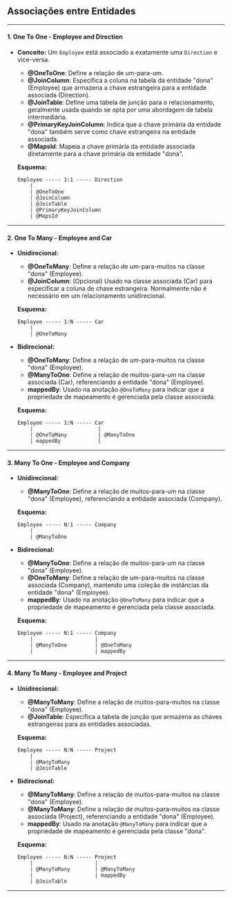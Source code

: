 
## **Associações entre Entidades**

---

#### **1. One To One - Employee and Direction**

- **Conceito:** Um `Employee` está associado a exatamente uma `Direction` e vice-versa.

    - **@OneToOne**: Define a relação de um-para-um.
    - **@JoinColumn**: Especifica a coluna na tabela da entidade "dona" (Employee) que armazena a chave estrangeira para a entidade associada (Direction).
    - **@JoinTable**: Define uma tabela de junção para o relacionamento, geralmente usada quando se opta por uma abordagem de tabela intermediária.
    - **@PrimaryKeyJoinColumn**: Indica que a chave primária da entidade "dona" também serve como chave estrangeira na entidade associada.
    - **@MapsId**: Mapeia a chave primária da entidade associada diretamente para a chave primária da entidade "dona".

  **Esquema:**
    ```
    Employee ----- 1:1 ----- Direction
        |
        | @OneToOne
        | @JoinColumn
        | @JoinTable
        | @PrimaryKeyJoinColumn
        | @MapsId
    ```

---

#### **2. One To Many - Employee and Car**

- **Unidirecional:**

    - **@OneToMany**: Define a relação de um-para-muitos na classe "dona" (Employee).
    - **@JoinColumn**: (Opcional) Usado na classe associada (Car) para especificar a coluna de chave estrangeira. Normalmente não é necessário em um relacionamento unidirecional.

  **Esquema:**
    ```
    Employee ----- 1:N ----- Car
        |
        | @OneToMany
    ```

- **Bidirecional:**

    - **@OneToMany**: Define a relação de um-para-muitos na classe "dona" (Employee).
    - **@ManyToOne**: Define a relação de muitos-para-um na classe associada (Car), referenciando a entidade "dona" (Employee).
    - **mappedBy**: Usado na anotação `@OneToMany` para indicar que a propriedade de mapeamento é gerenciada pela classe associada.

  **Esquema:**
    ```
    Employee ----- 1:N ----- Car
        |                     |
        | @OneToMany          | @ManyToOne
        | mappedBy            |
    ```

---

#### **3. Many To One - Employee and Company**

- **Unidirecional:**

    - **@ManyToOne**: Define a relação de muitos-para-um na classe "dona" (Employee), referenciando a entidade associada (Company).

  **Esquema:**
    ```
    Employee ----- N:1 ----- Company
        |
        | @ManyToOne
    ```

- **Bidirecional:**

    - **@ManyToOne**: Define a relação de muitos-para-um na classe "dona" (Employee).
    - **@OneToMany**: Define a relação de um-para-muitos na classe associada (Company), mantendo uma coleção de instâncias da entidade "dona" (Employee).
    - **mappedBy**: Usado na anotação `@OneToMany` para indicar que a propriedade de mapeamento é gerenciada pela classe associada.

  **Esquema:**
    ```
    Employee ----- N:1 ----- Company
        |                    |
        | @ManyToOne         | @OneToMany
        |                    | mappedBy
    ```

---

#### **4. Many To Many - Employee and Project**

- **Unidirecional:**

    - **@ManyToMany**: Define a relação de muitos-para-muitos na classe "dona" (Employee).
    - **@JoinTable**: Especifica a tabela de junção que armazena as chaves estrangeiras para as entidades associadas.

  **Esquema:**
    ```
    Employee ----- N:N ----- Project
        |
        | @ManyToMany
        | @JoinTable
    ```

- **Bidirecional:**

    - **@ManyToMany**: Define a relação de muitos-para-muitos na classe "dona" (Employee).
    - **@ManyToMany**: Define a relação de muitos-para-muitos na classe associada (Project), referenciando a entidade "dona" (Employee).
    - **mappedBy**: Usado na anotação `@ManyToMany` para indicar que a propriedade de mapeamento é gerenciada pela classe "dona".

  **Esquema:**
    ```
    Employee ----- N:N ----- Project
        |                    |
        | @ManyToMany        | @ManyToMany
        |                    | mappedBy
        | @JoinTable
    ```

---
